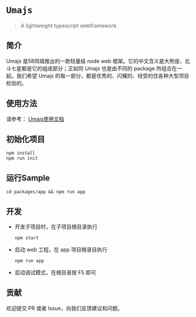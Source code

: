 # `Umajs`
> A lightweight typescript webframework

## 简介

Umajs 是58同城推出的一款轻量级 node web 框架。它的中文含义是大熊座，北斗七星都是它的组成部分；正如同 Umajs 也是由不同的 package 所组合在一起。我们希望 Umajs 的每一部分，都是优秀的、闪耀的、经受的住各种大型项目检验的。

## 使用方法

请参考： [Umajs使用文档](https://umajs.github.io)

## 初始化项目

```
npm install
npm run init
```

## 运行Sample

```
cd packages/app && npm run app
```

## 开发

- 开发子项目时，在子项目根目录执行
    ```
    npm start
    ```

- 启动 web 工程，在 app 项目根录目执行
    ```
    npm run app
    ```

- 启动调试模式，在根目录按 F5 即可

## 贡献

欢迎提交 PR 或者 Issue，向我们反馈建议和问题。

